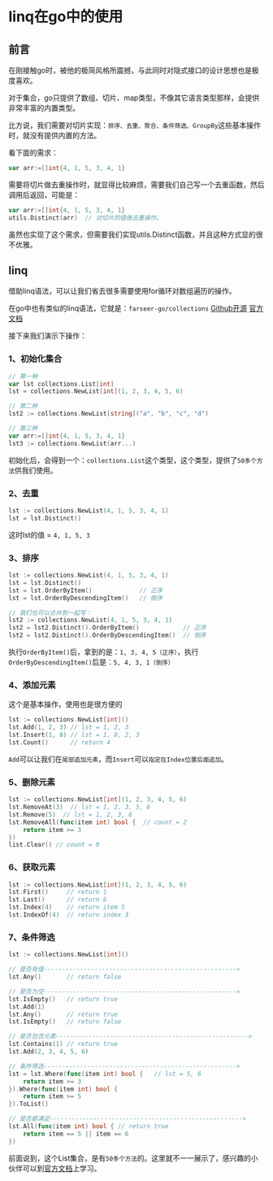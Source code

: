 # linq在go中的使用
## 前言
在刚接触go时，被他的极简风格所震撼，与此同时对隐式接口的设计思想也是极度喜欢。

对于集合，go只提供了数组、切片、map类型，不像其它语言类型那样，会提供非常丰富的内置类型。

比方说，我们需要对切片实现：`排序、去重、聚合、条件筛选、GroupBy`这些基本操作时，就没有提供内置的方法。

看下面的需求：
```go
var arr:=[]int{4, 1, 5, 3, 4, 1}
```

需要将切片做去重操作时，就显得比较麻烦，需要我们自己写一个去重函数，然后调用后返回，可能是：
```go
var arr:=[]int{4, 1, 5, 3, 4, 1}
utils.Distinct(arr)  // 对切片的值做去重操作。
```

虽然也实现了这个需求，但需要我们实现utils.Distinct函数，并且这种方式显的很不优雅。

## linq
借助linq语法，可以让我们省去很多需要使用for循环对数组遍历的操作。

在go中也有类似的linq语法，它就是：`farseer-go/collections` [Github开源](https://github.com/farseer-go/collections) [官方文档](https://farseer-go.gitee.io/#/dataStructure/list)

接下来我们演示下操作：

### 1、初始化集合
```go
// 第一种
var lst collections.List[int]
lst = collections.NewList[int](1, 2, 3, 4, 5, 6)

// 第二种
lst2 := collections.NewList[string]("a", "b", "c", "d")

// 第三种
var arr:=[]int{4, 1, 5, 3, 4, 1}
lst3 := collections.NewList(arr...)
```

初始化后，会得到一个：`collections.List`这个类型，这个类型，提供了`50多个方法`供我们使用。

### 2、去重

```go
lst := collections.NewList(4, 1, 5, 3, 4, 1)
lst = lst.Distinct()
```
这时lst的值 = `4, 1, 5, 3`

### 3、排序
```go
lst := collections.NewList(4, 1, 5, 3, 4, 1)
lst = lst.Distinct()
lst = lst.OrderByItem()             // 正序
lst = lst.OrderByDescendingItem()   // 倒序

// 我们也可以合并到一起写：
lst2 := collections.NewList(4, 1, 5, 3, 4, 1)
lst2 = lst2.Distinct().OrderByItem()            // 正序
lst2 = lst2.Distinct().OrderByDescendingItem()  // 倒序
```

执行`OrderByItem()`后，拿到的是：`1, 3, 4, 5（正序）`，执行`OrderByDescendingItem()`后是：`5, 4, 3, 1（倒序）`

### 4、添加元素
这个是基本操作，使用也是很方便的
```go
lst := collections.NewList[int]()
lst.Add(1, 2, 3) // lst = 1, 2, 3
lst.Insert(1, 8) // lst = 1, 8, 2, 3
lst.Count()      // return 4
```
`Add`可以让我们在`尾部追加元素`，而`Insert`可以`指定在Index位置后面追加`。

### 5、删除元素
```go
lst := collections.NewList[int](1, 2, 3, 4, 5, 6)
lst.RemoveAt(3)  // lst = 1, 2, 3, 5, 6
lst.Remove(5)  // lst = 1, 2, 3, 6
lst.RemoveAll(func(item int) bool {  // count = 2
    return item >= 3
})
list.Clear() // count = 0
```

### 6、获取元素
```go
lst := collections.NewList[int](1, 2, 3, 4, 5, 6)
lst.First()     // return 1
lst.Last()      // return 6
lst.Index(4)    // return item 5
lst.IndexOf(4)  // return index 3
```

### 7、条件筛选
```go
lst := collections.NewList[int]()

// 是否有值----------------------------------------------------->
lst.Any()       // return false

// 是否为空----------------------------------------------------->
lst.IsEmpty()   // return true
lst.Add(1)
lst.Any()       // return true
lst.IsEmpty()   // return false

// 是否包含元素----------------------------------------------------->
lst.Contains(1) // return true
lst.Add(2, 3, 4, 5, 6)

// 条件筛选----------------------------------------------------->
lst = lst.Where(func(item int) bool {   // lst = 5, 6
    return item >= 3
}).Where(func(item int) bool {
    return item >= 5
}).ToList()

// 是否都满足----------------------------------------------------->
lst.All(func(item int) bool { // return true
    return item == 5 || item == 6
})
```

前面说到，这个List集合，是有`50多个方法`的。这里就不一一展示了，感兴趣的小伙伴可以到[官方文档](https://farseer-go.gitee.io/#/dataStructure/list)上学习。